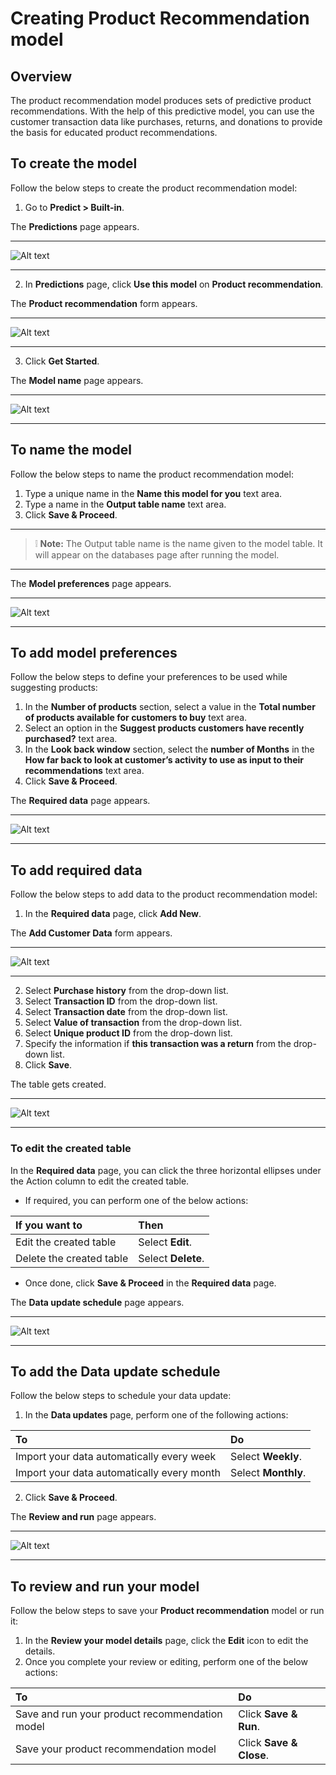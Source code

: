 # Creating Product Recommendation model

## Overview
The product recommendation model produces sets of predictive product recommendations. With the help of this predictive model, you can use the customer transaction data like purchases, returns, and donations to provide the basis for educated product recommendations. 

## To create the model
Follow the below steps to create the product recommendation model:  
1. Go to **Predict > Built-in**.

The **Predictions** page appears.

---

![Alt text](https://github.com/skypointcloud/platform/blob/develop/docs/doc_snippets/Productrecommendation_Predicthomepage.png?raw=true)

---

2. In **Predictions** page, click **Use this model** on **Product recommendation**.

The **Product recommendation** form appears.

---

![Alt text](https://github.com/skypointcloud/platform/blob/develop/docs/doc_snippets/Productrecommendation_Prodrecommendationform.png?raw=true)

---

3. Click **Get Started**.

The **Model name** page appears.

---

![Alt text](https://github.com/skypointcloud/platform/blob/develop/docs/doc_snippets/Productrecommendation_Modelname.png?raw=true)

---

## To name the model
Follow the below steps to name the product recommendation model:
1. Type a unique name in the **Name this model for you** text area.
2. Type a name in the **Output table name** text area.
3. Click **Save & Proceed**.

---

> :grey_exclamation: **Note:** The Output table name is the name given to the model table. It will appear on the databases page after running the model. 

---

The **Model preferences** page appears.

---

![Alt text](https://github.com/skypointcloud/platform/blob/develop/docs/doc_snippets/Productrecommendation_Modelpreferences.png?raw=true)

---

## To add model preferences
Follow the below steps to define your preferences to be used while suggesting products:  
1. In the **Number of products** section, select a value in the **Total number of products available for customers to buy** text area.
2. Select an option in the **Suggest products customers have recently purchased?** text area.
3. In the **Look back window** section, select the **number of Months** in the **How far back to look at customer’s activity to use as input to their recommendations** text area.
4. Click **Save & Proceed**.

The **Required data** page appears.

---

![Alt text](https://github.com/skypointcloud/platform/blob/develop/docs/doc_snippets/Productrecommendation_Requireddatapage.png?raw=true)

---

## To add required data
Follow the below steps to add data to the product recommendation model:  
1. In the **Required data** page, click **Add New**.

The **Add Customer Data** form appears.

---

![Alt text](https://github.com/skypointcloud/platform/blob/develop/docs/doc_snippets/Productrecommendation_customerdataform.png?raw=true)

---

2. Select **Purchase history** from the drop-down list.
3. Select **Transaction ID** from the drop-down list.
4. Select **Transaction date** from the drop-down list.
5. Select **Value of transaction** from the drop-down list.
6. Select **Unique product ID** from the drop-down list.
7. Specify the information if **this transaction was a return** from the drop-down list.
8. Click **Save**.

The table gets created.

---

![Alt text](https://github.com/skypointcloud/platform/blob/develop/docs/doc_snippets/Productrecommendation_Requireddatapageoutput.png?raw=true)

---

### To edit the created table
In the **Required data** page, you can click the three horizontal ellipses under the Action column to edit the created table.  
- If required, you can perform one of the below actions:

|If you want to|Then|
|:-|:-|
|Edit the created table|Select **Edit**.|
|Delete the created table|Select **Delete**.|

- Once done, click **Save & Proceed** in the **Required data** page.

The **Data update schedule** page appears.  

---

![Alt text](https://github.com/skypointcloud/platform/blob/develop/docs/doc_snippets/Productrecommendation_Dataupdatepage.png?raw=true)

---

## To add the Data update schedule
Follow the below steps to schedule your data update:  
1. In the **Data updates** page, perform one of the following actions:

|To|Do|
|:-|:-|
|Import your data automatically every week|Select **Weekly**.|
|Import your data automatically every month|Select **Monthly**.|

2. Click **Save & Proceed**.

The **Review and run** page appears.

---

![Alt text](https://github.com/skypointcloud/platform/blob/develop/docs/doc_snippets/Productrecommendation_Reviewrun.png?raw=true)

---

## To review and run your model
Follow the below steps to save your **Product recommendation** model or run it:

1. In the **Review your model details** page, click the **Edit** icon to edit the details.
2. Once you complete your review or editing, perform one of the below actions:

|To|Do|
|:-|:-|
|Save and run your product recommendation model|Click **Save & Run**.|
|Save your product recommendation model|Click **Save & Close**.|






